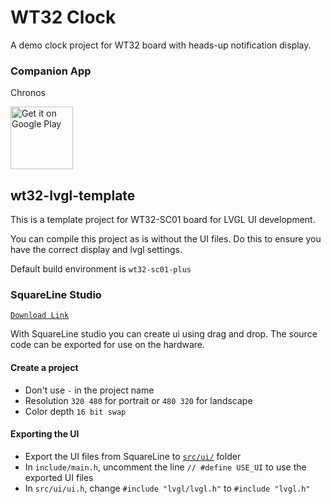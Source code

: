 

# WT32 Clock
A demo clock project for WT32 board with heads-up notification display.

### Companion App
Chronos

<a href='https://play.google.com/store/apps/details?id=com.fbiego.chronos&pcampaignid=pcampaignidMKT-Other-global-all-co-prtnr-py-PartBadge-Mar2515-1'><img alt='Get it on Google Play' height="100px" src='https://play.google.com/intl/en_us/badges/static/images/badges/en_badge_web_generic.png'/></a>

## wt32-lvgl-template

This is a template project for WT32-SC01 board for LVGL UI development.

You can compile this project as is without the UI files. Do this to ensure you have the correct display and lvgl settings.

Default build environment is `wt32-sc01-plus`

### SquareLine Studio

[`Download Link`](https://squareline.io/)

With SquareLine studio you can create ui using drag and drop. The source code can be exported for use on the hardware.

#### Create a project

- Don't use `-` in the project name
- Resolution `320 480` for portrait or `480 320` for landscape
- Color depth `16 bit swap`

#### Exporting the UI

- Export the UI files from SquareLine to [`src/ui/`](https://github.com/fbiego/wt32-lvgl-template/tree/master/src/ui) folder
- In `include/main.h`, uncomment the line `// #define USE_UI` to use the exported UI files
- In `src/ui/ui.h`, change `#include "lvgl/lvgl.h"` to `#include "lvgl.h"`